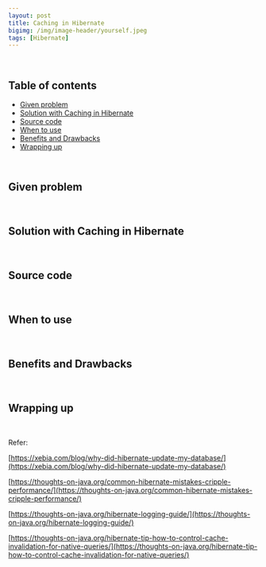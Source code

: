 ```yaml
---
layout: post
title: Caching in Hibernate
bigimg: /img/image-header/yourself.jpeg
tags: [Hibernate]
---
```





<br>

## Table of contents
- [Given problem](#given-problem)
- [Solution with Caching in Hibernate](#solution-with-caching-in-hibernate)
- [Source code](#source-code)
- [When to use](#when-to-use)
- [Benefits and Drawbacks](#benefits-and-drawbacks)
- [Wrapping up](#wrapping-up)

<br>

## Given problem






<br>

## Solution with Caching in Hibernate






<br>

## Source code





<br>

## When to use




<br>

## Benefits and Drawbacks




<br>

## Wrapping up




<br>

Refer:

[https://xebia.com/blog/why-did-hibernate-update-my-database/](https://xebia.com/blog/why-did-hibernate-update-my-database/)

[https://thoughts-on-java.org/common-hibernate-mistakes-cripple-performance/](https://thoughts-on-java.org/common-hibernate-mistakes-cripple-performance/)

[https://thoughts-on-java.org/hibernate-logging-guide/](https://thoughts-on-java.org/hibernate-logging-guide/)

[https://thoughts-on-java.org/hibernate-tip-how-to-control-cache-invalidation-for-native-queries/](https://thoughts-on-java.org/hibernate-tip-how-to-control-cache-invalidation-for-native-queries/)